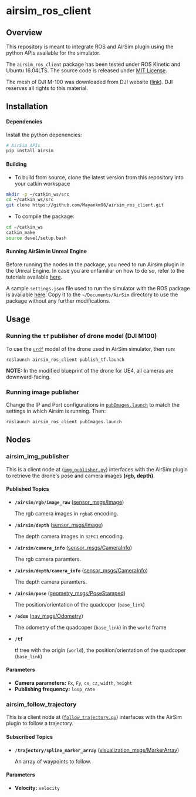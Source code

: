 # airsim_ros_client

## Overview

This repository is meant to integrate ROS and AirSim plugin using the python APIs available for the simulator.

The `airsim_ros_client` package has been tested under ROS Kinetic and Ubuntu 16.04LTS. The source code is released under [MIT License](LICENSE.md). 

The mesh of DJI M-100 was downloaded from DJI website ([link](https://www.dji.com/matrice100/)).  DJI reserves all rights to this material.

## Installation

#### Dependencies

Install the python depenencies:
```bash
# AirSim APIs
pip install airsim
```

#### Building
* To build from source, clone the latest version from this repository into your catkin workspace
```bash
mkdir -p ~/catkin_ws/src
cd ~/catkin_ws/src
git clone https://github.com/Mayankm96/airsim_ros_client.git
```
* To compile the package:
```bash
cd ~/catkin_ws
catkin_make
source devel/setup.bash
```

#### Running AirSim in Unreal Engine

Before running the nodes in the package, you need to run Airsim plugin in the Unreal Engine. In case you are unfamiliar on how to do so, refer to the tutorials available [here](https://github.com/Microsoft/AirSim#tutorials).

A sample `settings.json` file used to run the simulator with the ROS package is available [here](docs/settings.json). Copy it to the `~/Documents/AirSim` directory to use the package without any further modifications.

## Usage

### Running the `tf` publisher of drone model (DJI M100)

To use the [`urdf`](urdf) model of the drone used in AirSim simulator, then run:
```
roslaunch airsim_ros_client publish_tf.launch
```

__NOTE:__ In the modified blueprint of the drone for UE4, all cameras are downward-facing.

### Running image publisher

Change the IP and Port configurations in [`pubImages.launch`](launch/pubImages.launch)  to match the settings in which Airsim is running. Then:
```
roslaunch airsim_ros_client pubImages.launch
```

## Nodes

### airsim_img_publisher

This is a client node at ([`img_publisher.py`](scripts/img_publisher.py)) interfaces with the AirSim plugin to retrieve the drone's pose and camera images **(rgb, depth)**.

#### Published Topics

* **`/airsim/rgb/image_raw`** ([sensor_msgs/Image])

	The rgb camera images in `rgba8` encoding.

* **`/airsim/depth`** ([sensor_msgs/Image])

	The depth camera images in `32FC1` encoding.

* **`/airsim/camera_info`** ([sensor_msgs/CameraInfo])

  The rgb camera paramters.

* **`/airsim/depth/camera_info`** ([sensor_msgs/CameraInfo])

  The depth camera paramters.

* **`/airsim/pose`** ([geometry_msgs/PoseStamped])

	The position/orientation of the quadcoper (`base_link`)

* **`/odom`** ([nav_msgs/Odometry])

	The odometry of the quadcoper (`base_link`) in the `world` frame

* **`/tf`**

  tf tree with the origin (`world`), the position/orientation of the quadcoper (`base_link`)


#### Parameters
* **Camera parameters:** `Fx`, `Fy`, `cx`, `cz`, `width`, `height`
* **Publishing frequency:** `loop_rate`

### airsim_follow_trajectory

This is a client node at ([`follow_trajectory.py`](scripts/follow_trajectory.py)) interfaces with the AirSim plugin to follow a trajectory.

#### Subscribed Topics

* **`/trajectory/spline_marker_array`** ([visualization_msgs/MarkerArray])

	An array of waypoints to follow.

#### Parameters
* **Velocity:** `velocity`

[sensor_msgs/Image]: http://docs.ros.org/api/sensor_msgs/html/msg/Image.html
[sensor_msgs/CameraInfo]: http://docs.ros.org/api/sensor_msgs/html/msg/CameraInfo.html
[geometry_msgs/PoseStamped]: http://docs.ros.org/melodic/api/geometry_msgs/html/msg/PoseStamped.html
[nav_msgs/Odometry]: http://docs.ros.org/melodic/api/nav_msgs/html/msg/Odometry.html
[visualization_msgs/MarkerArray]: http://docs.ros.org/melodic/api/visualization_msgs/html/msg/MarkerArray.html/Odometry.html

